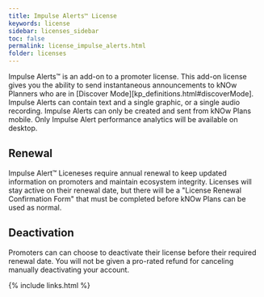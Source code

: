 ```yaml
---
title: Impulse Alerts™ License
keywords: license
sidebar: licenses_sidebar
toc: false
permalink: license_impulse_alerts.html
folder: licenses
---
```

Impulse Alerts™ is an add-on to a promoter license. This add-on license gives you the ability to send instantaneous announcements to kNOw Planners who are in [Discover Mode][kp_definitions.html#discoverMode]. Impulse Alerts can contain text and a single graphic, or a single audio recording.  Impulse Alerts can only be created and sent from kNOw Plans mobile.  Only Impulse Alert performance analytics will be available on desktop.


## Renewal
Impulse Alert™ Liceneses require annual renewal to keep updated information on promoters and maintain ecosystem integrity.  Licenses will stay active on their renewal date, but there will be a "License Renewal Confirmation Form" that must be completed before kNOw Plans can be used as normal. 

## Deactivation
Promoters can can choose to deactivate their license before their required renewal date. You will not be given a pro-rated refund for canceling manually deactivating your account.


{% include links.html %}
